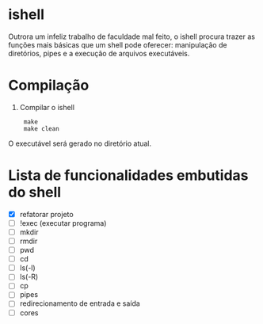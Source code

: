 ishell
======

Outrora um infeliz trabalho de faculdade mal feito, o ishell procura trazer as funções mais básicas que um shell pode oferecer: manipulação de diretórios, pipes e a execução de arquivos executáveis.

Compilação
==========

1. Compilar o ishell

        make
        make clean
        
O executável será gerado no diretório atual.

Lista de funcionalidades embutidas do shell
================

- [x] refatorar projeto
- [ ] !exec (executar programa)
- [ ] mkdir
- [ ] rmdir
- [ ] pwd
- [ ] cd
- [ ] ls(-l)
- [ ] ls(-R)
- [ ] cp
- [ ] pipes
- [ ] redirecionamento de entrada e saída
- [ ] cores
